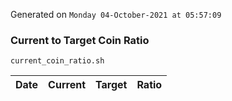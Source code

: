 Generated on `Monday 04-October-2021 at 05:57:09`

### Current to Target Coin Ratio
`current_coin_ratio.sh`

Date|Current|Target|Ratio
---|---|---|---
